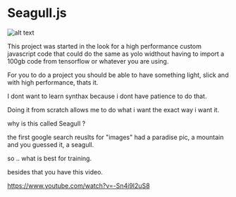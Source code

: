 # Seagull.js

![alt text](https://cdn.pixabay.com/photo/2020/02/27/13/16/sea-gull-4884600_960_720.jpg)

This project was started in the look for a high performance custom javascript code that could do the same as yolo widthout having to import a 100gb code from tensorflow or whatever you are using.

For you to do a project you should be able to have something light, slick and with high performance, thats it.

I dont want to learn synthax because i dont have patience to do that.

Doing it from scratch allows me to do what i want the exact way i want it.

why is this called Seagull ? 

the first google search reuslts for "images" had a paradise pic, a mountain and you guessed it, a seagull.

so .. what is best for training.

besides that you have this video.

https://www.youtube.com/watch?v=-Sn4i9I2uS8




